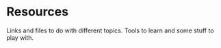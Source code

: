 # Resources
Links and files to do with different topics. Tools to learn and some stuff to play with.
